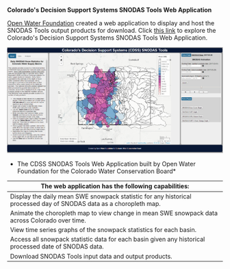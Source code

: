 **Colorado's Decision Support Systems SNODAS Tools Web Application**

[Open Water Foundation](http://openwaterfoundation.org/) created a web application to display and host the SNODAS Tools output products 
for download. Click [this link](http://projects.openwaterfoundation.org/owf-proj-co-cwcb-2016-snodas/prototype/index.html) 
to explore the Colorado's Decision Support Systems SNODAS Tools Web Application.

![CDSS SNODAS Tools Web Application](webapp-images/MapApp.png)
* The CDSS SNODAS Tools Web Application built by Open Water Foundation for the Colorado Water Conservation Board*

|The web application has the following capabilities: |
|-|
|Display the daily mean SWE snowpack statistic for any historical processed day of SNODAS data as a choropleth map.|
|Animate the choropleth map to view change in mean SWE snowpack data across Colorado over time.|
|View time series graphs of the snowpack statistics for each basin.|
|Access all snowpack statistic data for each basin given any historical processed date of SNODAS data.|
|Download SNODAS Tools input data and output products. |
